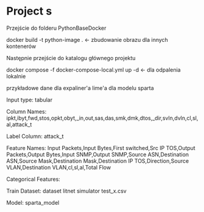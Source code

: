 # Project s


Przejście do folderu PythonBaseDocker

docker build -t python-image . <- zbudowanie obrazu dla innych kontenerów

Następnie przejście do katalogu głównego projektu

docker compose -f docker-compose-local.yml up -d <- dla odpalenia lokalnie

przykładowe dane dla expaliner'a lime'a dla modelu sparta

Input type: tabular

Column Names: ipkt,ibyt,fwd,stos,opkt,obyt,_in,out,sas,das,smk,dmk,dtos,_dir,svln,dvln,cl,sl,al,attack_t

Label Column: attack_t

Feature Names: Input Packets,Input Bytes,First switched,Src IP TOS,Output Packets,Output Bytes,Input SNMP,Output SNMP,Source ASN,Destination ASN,Source Mask,Destination Mask,Destination IP TOS,Direction,Source VLAN,Destination VLAN,cl,sl,al,Total Flow

Categorical Features:

Train Dataset: dataset litnet simulator test_x.csv

Model: sparta_model